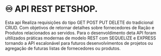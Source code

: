 # :infinity: API REST PETSHOP.

Esta api Realiza requisições do tipo GET POST PUT DELETE do tradicional CRUD.
Com objetivos de retornar detalhes sobre fornecedores de Ração e Produtos relacionados ao servidos.
Para o desenvoldimento deta API foram ultilizados práticas modernas de modelo REST com SEQUELIZE e EXPRESS tornando a API escalonável para futuros desenvolvimentos de projetos ou agregação de futuras listas de fornecedores ou produtos.